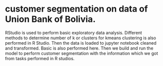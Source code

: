 # customer segmentation on data of Union Bank of Bolivia. 
RStudio is used to perform basic exploratory data analysis.
Different methods to determine number of k or clusters for kmeans clustering is also performed in R Studio.
Then the data is loaded to jupyter notebook cleaned and transformed.
Basic is also performed here.
Then we build and run the model to perform customer segmentation with the information which we got from tasks performed in R studios.
